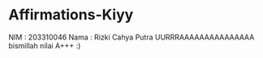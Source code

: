 # Affirmations-Kiyy
NIM : 203310046
Nama : Rizki Cahya Putra
UURRRAAAAAAAAAAAAAAA bismillah nilai A+++ :)
